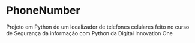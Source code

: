 # PhoneNumber
Projeto em Python de um localizador de telefones celulares feito no curso de  Segurança da informação com Python da Digital Innovation One
